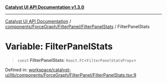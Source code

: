 [**Catalyst UI API Documentation v1.3.0**](../../../../../README.md)

---

[Catalyst UI API Documentation](../../../../../README.md) / [components/ForceGraph/FilterPanel/FilterPanelStats](../README.md) / FilterPanelStats

# Variable: FilterPanelStats

> `const` **FilterPanelStats**: `React.FC`\<`FilterPanelStatsProps`\>

Defined in: [workspace/catalyst-ui/lib/components/ForceGraph/FilterPanel/FilterPanelStats.tsx:9](https://github.com/TheBranchDriftCatalyst/catalyst-ui/blob/main/lib/components/ForceGraph/FilterPanel/FilterPanelStats.tsx#L9)
